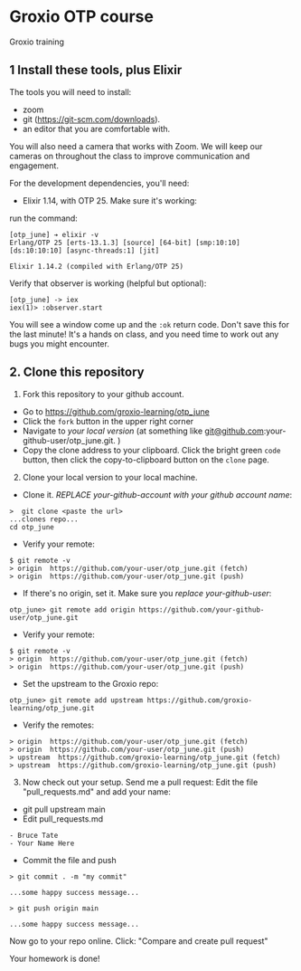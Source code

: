 # Groxio OTP course
Groxio training

## 1 Install these tools, plus Elixir

The tools you will need to install: 

- zoom 
- git (https://git-scm.com/downloads). 
- an editor that you are comfortable with. 

You will also need a camera that works with Zoom. We will keep our cameras on throughout the class to improve communication and engagement. 

For the development dependencies, you'll need: 

- Elixir 1.14, with OTP 25. Make sure it's working: 

run the command: 

```
[otp_june] ➔ elixir -v
Erlang/OTP 25 [erts-13.1.3] [source] [64-bit] [smp:10:10] [ds:10:10:10] [async-threads:1] [jit]

Elixir 1.14.2 (compiled with Erlang/OTP 25)

```

Verify that observer is working (helpful but optional):

```
[otp_june] -> iex
iex(1)> :observer.start
```

You will see a window come up and the `:ok` return code. Don't save this for the last minute! It's a hands on class, and you need time to work out any bugs you might encounter. 


## 2. Clone this repository

1. Fork this repository to your github account. 

- Go to https://github.com/groxio-learning/otp_june
- Click the `fork` button in the upper right corner
- Navigate to *your local version* (at something like git@github.com:your-github-user/otp_june.git. )
- Copy the clone address to your clipboard. Click the bright green `code` button, then click the copy-to-clipboard button on the `clone` page.

2. Clone your local version to your local machine. 

- Clone it. *REPLACE your-github-account with your github account name*:  

```
>  git clone <paste the url>
...clones repo...
cd otp_june
```

- Verify your remote: 

```
$ git remote -v
> origin  https://github.com/your-user/otp_june.git (fetch)
> origin  https://github.com/your-user/otp_june.git (push)
```

- If there's no origin, set it. Make sure you *replace your-github-user*:

```
otp_june> git remote add origin https://github.com/your-github-user/otp_june.git
```

- Verify your remote: 

```
$ git remote -v
> origin  https://github.com/your-user/otp_june.git (fetch)
> origin  https://github.com/your-user/otp_june.git (push)
```

- Set the upstream to the Groxio repo:

```
otp_june> git remote add upstream https://github.com/groxio-learning/otp_june.git
```

- Verify the remotes: 

```
> origin  https://github.com/your-user/otp_june.git (fetch)
> origin  https://github.com/your-user/otp_june.git (push)
> upstream  https://github.com/groxio-learning/otp_june.git (fetch)
> upstream  https://github.com/groxio-learning/otp_june.git (push)
```

3. Now check out your setup. Send me a pull request: Edit the file "pull_requests.md" and add your name: 

- git pull upstream main
- Edit pull_requests.md

```
- Bruce Tate
- Your Name Here
```

- Commit the file and push

```
> git commit . -m "my commit"

...some happy success message...

> git push origin main

...some happy success message...
```

Now go to your repo online. Click: "Compare and create pull request" 

Your homework is done!
